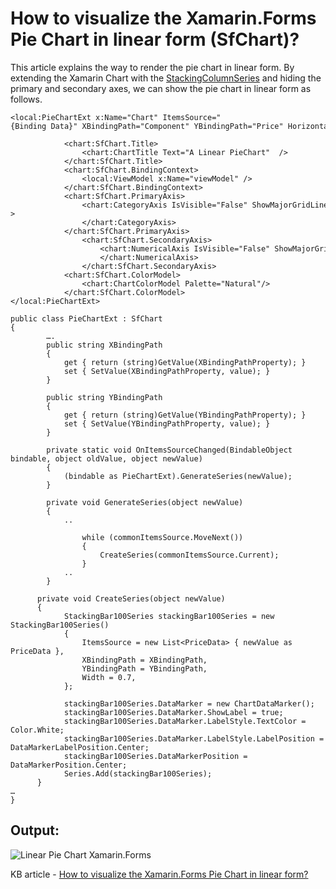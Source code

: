 # How to visualize the Xamarin.Forms Pie Chart in linear form (SfChart)?

This article explains the way to render the pie chart in linear form. By extending the Xamarin Chart with the [StackingColumnSeries](https://help.syncfusion.com/xamarin/charts/charttypes#stacked-column-chart) and hiding the primary and secondary axes, we can show the pie chart in linear form as follows.

```
<local:PieChartExt x:Name="Chart" ItemsSource="{Binding Data}" XBindingPath="Component" YBindingPath="Price" HorizontalOptions="FillAndExpand" VerticalOptions="FillAndExpand"> 
  
            <chart:SfChart.Title> 
                <chart:ChartTitle Text="A Linear PieChart"  /> 
            </chart:SfChart.Title> 
            <chart:SfChart.BindingContext> 
                <local:ViewModel x:Name="viewModel" /> 
            </chart:SfChart.BindingContext> 
            <chart:SfChart.PrimaryAxis> 
                <chart:CategoryAxis IsVisible="False" ShowMajorGridLines="False" > 
                </chart:CategoryAxis> 
            </chart:SfChart.PrimaryAxis> 
                <chart:SfChart.SecondaryAxis> 
                    <chart:NumericalAxis IsVisible="False" ShowMajorGridLines="False"> 
                    </chart:NumericalAxis> 
                </chart:SfChart.SecondaryAxis> 
            <chart:SfChart.ColorModel> 
                <chart:ChartColorModel Palette="Natural"/> 
            </chart:SfChart.ColorModel>
</local:PieChartExt>
```

```
public class PieChartExt : SfChart 
{
        ….
        public string XBindingPath 
        { 
            get { return (string)GetValue(XBindingPathProperty); } 
            set { SetValue(XBindingPathProperty, value); } 
        } 
  
        public string YBindingPath 
        { 
            get { return (string)GetValue(YBindingPathProperty); } 
            set { SetValue(YBindingPathProperty, value); } 
        } 
  
        private static void OnItemsSourceChanged(BindableObject bindable, object oldValue, object newValue) 
        { 
            (bindable as PieChartExt).GenerateSeries(newValue); 
        } 
  
        private void GenerateSeries(object newValue) 
        { 
            ..
  
                while (commonItemsSource.MoveNext()) 
                { 
                    CreateSeries(commonItemsSource.Current); 
                } 
            ..
        }  
 
      private void CreateSeries(object newValue)
      {
            StackingBar100Series stackingBar100Series = new StackingBar100Series()
            {
                ItemsSource = new List<PriceData> { newValue as PriceData },
                XBindingPath = XBindingPath,
                YBindingPath = YBindingPath,
                Width = 0.7,
            };
            
            stackingBar100Series.DataMarker = new ChartDataMarker();
            stackingBar100Series.DataMarker.ShowLabel = true;
            stackingBar100Series.DataMarker.LabelStyle.TextColor = Color.White;
            stackingBar100Series.DataMarker.LabelStyle.LabelPosition = DataMarkerLabelPosition.Center;
            stackingBar100Series.DataMarkerPosition = DataMarkerPosition.Center;
            Series.Add(stackingBar100Series);       
      }
… 
}
```

## Output:

![Linear Pie Chart Xamarin.Forms](https://user-images.githubusercontent.com/53489303/200723209-9be7bd26-a4d9-43b0-b849-cd520334e294.png)

KB article - [How to visualize the Xamarin.Forms Pie Chart in linear form?](https://www.syncfusion.com/kb/11285/how-to-visualize-the-xamarin-forms-pie-chart-in-linear-form)
